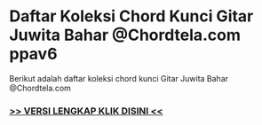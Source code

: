 
 # Daftar Koleksi Chord  Kunci Gitar Juwita Bahar @Chordtela.com ppav6


Berikut adalah daftar koleksi chord  kunci Gitar Juwita Bahar @Chordtela.com

###  <a href="https://shortlighzx.web.app?sq=Daftar Koleksi Chord  Kunci Gitar Juwita Bahar @Chordtela.com"> >> VERSI LENGKAP KLIK DISINI << </a>

